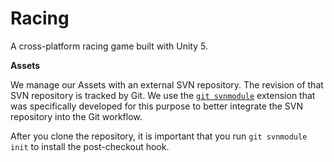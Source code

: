 # Racing

A cross-platform racing game built with Unity 5.

__Assets__

We manage our Assets with an external SVN repository. The revision of
that SVN repository is tracked by Git. We use the [`git svnmodule`][gsvnm]
extension that was specifically developed for this purpose to better
integrate the SVN repository into the Git workflow.

[gsvnm]: https://github.com/NiklasRosenstein/git-svnmodule

After you clone the repository, it is important that you run
`git svnmodule init` to install the post-checkout hook.

